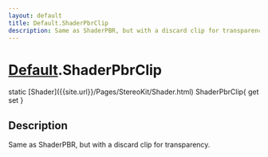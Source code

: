 ```yaml
---
layout: default
title: Default.ShaderPbrClip
description: Same as ShaderPBR, but with a discard clip for transparency.
---
```

# [Default]({{site.url}}/Pages/StereoKit/Default.html).ShaderPbrClip

<div class='signature' markdown='1'>
static [Shader]({{site.url}}/Pages/StereoKit/Shader.html) ShaderPbrClip{ get set }
</div>

## Description
Same as ShaderPBR, but with a discard clip for
transparency.

